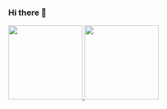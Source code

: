 ### Hi there 👋

<!--
**jiaxiang-cheng/jiaxiang-cheng** is a ✨ _special_ ✨ repository because its `README.md` (this file) appears on your GitHub profile.

Here are some ideas to get you started:


- 🔭 I’m currently working on machine learning, computer vision, reliability engineering.
- 🌱 I’m currently learning ...
- 👯 I’m looking to collaborate on ...
- 🤔 I’m looking for help with ...
- 💬 Ask me about ...
- 📫 How to reach me: ...
- 😄 Pronouns: ...
- ⚡ Fun fact: ...
-->

<!-- #### ⚙️ GitHub Analytics -->

<!-- <p align="center"> -->
<a href="https://github.com/jiaxiang-cheng">
  <img height="150em" src="https://github-readme-stats-eight-theta.vercel.app/api?username=jiaxiang-cheng&show_icons=true&theme=algolia&include_all_commits=true&count_private=true"/>
  <img height="150em" src="https://github-readme-stats-eight-theta.vercel.app/api/top-langs/?username=jiaxiang-cheng&layout=compact&langs_count=8&theme=algolia"/>
</a>
</p>
